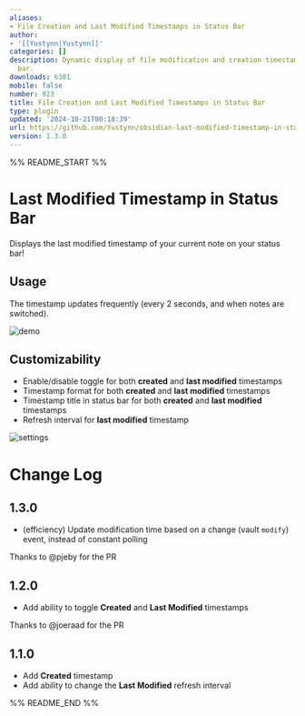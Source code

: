 ```yaml
---
aliases:
- File Creation and Last Modified Timestamps in Status Bar
author:
- '[[Yustynn|Yustynn]]'
categories: []
description: Dynamic display of file modification and creation timestamps in the status
  bar.
downloads: 6381
mobile: false
number: 923
title: File Creation and Last Modified Timestamps in Status Bar
type: plugin
updated: '2024-10-21T00:18:39'
url: https://github.com/Yustynn/obsidian-last-modified-timestamp-in-status-bar
version: 1.3.0
---
```


%% README_START %%

# Last Modified Timestamp in Status Bar
Displays the last modified timestamp of your current note on your status bar!

## Usage
The timestamp updates frequently (every 2 seconds, and when notes are switched).

![demo](https://raw.githubusercontent.com/Yustynn/obsidian-last-modified-timestamp-in-status-bar/HEAD/img/demo.png)

## Customizability
- Enable/disable toggle for both **created** and **last modified** timestamps
- Timestamp format for both **created** and **last modified** timestamps
- Timestamp title in status bar for both **created** and **last modified** timestamps
- Refresh interval for **last modified** timestamp

![settings](https://raw.githubusercontent.com/Yustynn/obsidian-last-modified-timestamp-in-status-bar/HEAD/img/settings.png)

# Change Log
## 1.3.0
- (efficiency) Update modification time based on a change (vault `modify`) event, instead of constant polling

Thanks to @pjeby for the PR

## 1.2.0
- Add ability to toggle **Created** and **Last Modified** timestamps

Thanks to @joeraad for the PR

## 1.1.0
- Add **Created** timestamp
- Add ability to change the **Last Modified** refresh interval


%% README_END %%